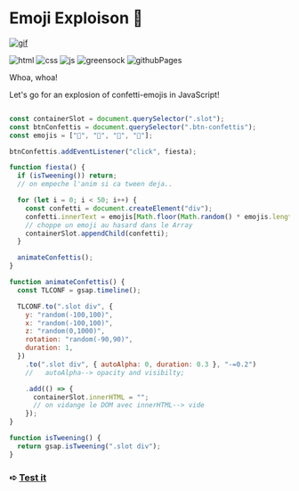 # Emoji Exploison 🍣

<!-- <img src="https://github.com/z-bj/Confetis-JS/blob/master/emoji-explosion.gif" width="350" height="auto" /> -->

[![gif](https://github.com/z-bj/Confetis-JS/blob/master/emoji-explosion.gif)](https://z-bj.github.io/Emojis-explosion/)

![html](https://img.shields.io/badge/HTML5-E34F26.svg?style=for-the-badge&logo=HTML5&logoColor=white)
![css](https://img.shields.io/badge/CSS3-1572B6.svg?style=for-the-badge&logo=CSS3&logoColor=white)
![js](https://img.shields.io/badge/JavaScript-F7DF1E.svg?style=for-the-badge&logo=JavaScript&logoColor=black)
![greensock](https://img.shields.io/badge/GreenSock-88CE02.svg?style=for-the-badge&logo=GreenSock&logoColor=white)
![githubPages](https://img.shields.io/badge/GitHub%20Pages-222222.svg?style=for-the-badge&logo=GitHub-Pages&logoColor=white)


Whoa, whoa!

Let's go for an explosion of confetti-emojis in JavaScript! 



```javascript

const containerSlot = document.querySelector(".slot");
const btnConfettis = document.querySelector(".btn-confettis");
const emojis = ["🍰", "🍣", "🍑", "🍓"];

btnConfettis.addEventListener("click", fiesta);

function fiesta() {
  if (isTweening()) return;
  // on empeche l'anim si ca tween deja..

  for (let i = 0; i < 50; i++) {
    const confetti = document.createElement("div");
    confetti.innerText = emojis[Math.floor(Math.random() * emojis.length)];
    // choppe un emoji au hasard dans le Array
    containerSlot.appendChild(confetti);
  }

  animateConfettis();
}

function animateConfettis() {
  const TLCONF = gsap.timeline();

  TLCONF.to(".slot div", {
    y: "random(-100,100)",
    x: "random(-100,100)",
    z: "random(0,1000)",
    rotation: "random(-90,90)",
    duration: 1,
  })
    .to(".slot div", { autoAlpha: 0, duration: 0.3 }, "-=0.2")
    //   autoAlpha--> opacity and visibilty;

    .add(() => {
      containerSlot.innerHTML = "";
      // on vidange le DOM avec innerHTML--> vide
    });
}

function isTweening() {
  return gsap.isTweening(".slot div");
}

```

### ➪ [Test it](https://z-bj.github.io/Emojis-explosion/) 

